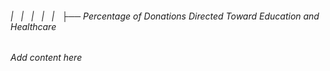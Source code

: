 ###### |   |   |   |   |   ├── Percentage of Donations Directed Toward Education and Healthcare

*Add content here*